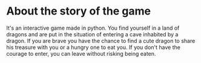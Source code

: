 # About the story of the game 
It's an interactive game made in python. You find yourself in a land of dragons and are put in the situation of entering a cave inhabited by a dragon. If you are brave you have the chance to find a cute dragon to share his treasure with you or a hungry one to eat you. If you don't have the courage to enter, you can leave without risking being eaten.

